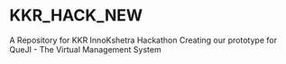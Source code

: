 # KKR_HACK_NEW
A Repository for KKR InnoKshetra Hackathon
Creating our prototype for QueJI - The Virtual Management System
